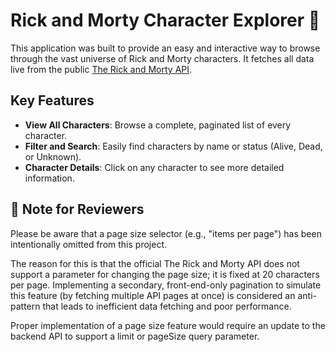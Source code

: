 # Rick and Morty Character Explorer 🚀

This application was built to provide an easy and interactive way to browse through the vast universe of Rick and Morty characters. It fetches all data live from the public [The Rick and Morty API](https://rickandmortyapi.com/).

## Key Features

- **View All Characters**: Browse a complete, paginated list of every character.
- **Filter and Search**: Easily find characters by name or status (Alive, Dead, or Unknown).
- **Character Details**: Click on any character to see more detailed information.

## 📝 Note for Reviewers
Please be aware that a page size selector (e.g., "items per page") has been intentionally omitted from this project.

The reason for this is that the official The Rick and Morty API does not support a parameter for changing the page size; it is fixed at 20 characters per page. Implementing a secondary, front-end-only pagination to simulate this feature (by fetching multiple API pages at once) is considered an anti-pattern that leads to inefficient data fetching and poor performance.

Proper implementation of a page size feature would require an update to the backend API to support a limit or pageSize query parameter.
